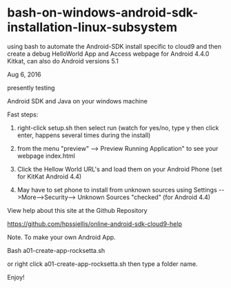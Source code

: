 # bash-on-windows-android-sdk-installation-linux-subsystem
using bash to automate the Android-SDK install specific to cloud9 and then create a debug HelloWorld App and Access webpage for Android 4.4.0 Kitkat, can also do Android versions 5.1




Aug 6, 2016

presently testing

Android SDK and Java on your windows machine


Fast steps:

1. right-click setup.sh then select run (watch for yes/no, type y then click enter, happens several times during the install) 

1. from the menu "preview" --> Preview Running Application" to see your webpage index.html

1. Click the Hellow World URL's and load them on your Android Phone (set for KitKat Android 4.4)

1. May have to set phone to install from unknown sources using
Settings -->More-->Security--> Unknown Sources "checked"  (for Android 4.4)


View help about this site at the Github Repository 

https://github.com/hpssjellis/online-android-sdk-cloud9-help




Note. To make your own Android App. 

Bash a01-create-app-rocksetta.sh 

or right click a01-create-app-rocksetta.sh then type a folder name.

Enjoy!


